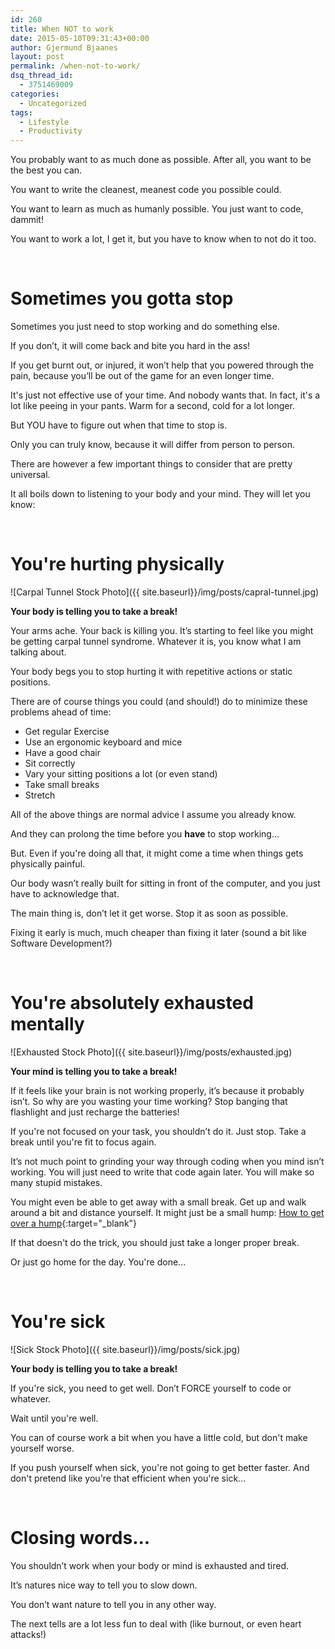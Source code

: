 ```yaml
---
id: 260
title: When NOT to work
date: 2015-05-10T09:31:43+00:00
author: Gjermund Bjaanes
layout: post
permalink: /when-not-to-work/
dsq_thread_id:
  - 3751469009
categories:
  - Uncategorized
tags:
  - Lifestyle
  - Productivity
---
```

You probably want to as much done as possible. After all, you want to be the best you can. 

You want to write the cleanest, meanest code you possible could.

You want to learn as much as humanly possible. You just want to code, dammit!

You want to work a lot, I get it, but you have to know when to not do it too.

<!--more-->

&nbsp;

# Sometimes you gotta stop

Sometimes you just need to stop working and do something else.

If you don’t, it will come back and bite you hard in the ass! 

If you get burnt out, or injured, it won’t help that you powered through the pain, 
because you’ll be out of the game for an even longer time. 

It's just not effective use of your time. And nobody wants that. In fact, it's a lot like
peeing in your pants. Warm for a second, cold for a lot longer.

But YOU have to figure out when that time to stop is. 

Only you can truly know, because it will differ from person to person. 

There are however a few important things to consider that are pretty universal. 

It all boils down to listening to your body and your mind. They will let you know:

&nbsp;

# You're hurting physically

![Carpal Tunnel Stock Photo]({{ site.baseurl}}/img/posts/capral-tunnel.jpg)

**Your body is telling you to take a break!**

Your arms ache. Your back is killing you. It’s starting to feel like you might be getting carpal tunnel syndrome. 
Whatever it is, you know what I am talking about. 

Your body begs you to stop hurting it with repetitive actions or static positions.

There are of course things you could (and should!) do to minimize these problems ahead of time: 

* Get regular Exercise 
* Use an ergonomic keyboard and mice 
* Have a good chair
* Sit correctly
* Vary your sitting positions a lot (or even stand) 
* Take small breaks
* Stretch

All of the above things are normal advice I assume you already know.

And they can prolong the time before you **have** to stop working...

But. Even if you're doing all that, it might come a time when things gets physically painful.

Our body wasn’t really built for sitting in front of the computer, and you just have to acknowledge that.

The main thing is, don’t let it get worse. Stop it as soon as possible.

Fixing it early is much, much cheaper than fixing it later (sound a bit like Software Development?)

&nbsp;

# You're absolutely exhausted mentally

![Exhausted Stock Photo]({{ site.baseurl}}/img/posts/exhausted.jpg)

**Your mind is telling you to take a break!**

If it feels like your brain is not working properly, it’s because it probably isn’t. 
So why are you wasting your time working? Stop banging that flashlight and just recharge the batteries!

If you're not focused on your task, you shouldn’t do it. Just stop. Take a break until you're fit to focus again.

It’s not much point to grinding your way through coding when you mind isn’t working. 
You will just need to write that code again later. You will make so many stupid mistakes. 

You might even be able to get away with a small break. Get up and walk around a bit and distance yourself.
It might just be a small hump: [How to get over a hump](http://www.gjermundbjaanes.com/how-to-get-over-a-hump/){:target="_blank"}

If that doesn't do the trick, you should just take a longer proper break.

Or just go home for the day. You're done... 

&nbsp;

# You're sick

![Sick Stock Photo]({{ site.baseurl}}/img/posts/sick.jpg)

**Your body is telling you to take a break!**

If you're sick, you need to get well. Don’t FORCE yourself to code or whatever. 

Wait until you're well.

You can of course work a bit when you have a little cold, but don't make yourself worse.

If you push yourself when sick, you're not going to get better faster. 
And don't pretend like you're that efficient when you're sick...

&nbsp;

# Closing words...

You shouldn’t work when your body or mind is exhausted and tired.

It’s natures nice way to tell you to slow down. 

You don’t want nature to tell you in any other way.

The next tells are a lot less fun to deal with (like burnout, or even heart attacks!)